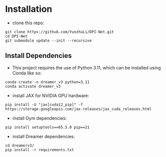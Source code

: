 # Installation
- clone this repo: 
```
git clone https://github.com/YunzhuLi/DPI-Net.git
cd DPI-Net
git submodule update --init --recursive
```
## Install Dependencies
- This project requires the use of Python 3.11, which can be installed using Conda like so:
```
conda create -n dreamer_v3 python=3.11
conda activate dreamer_v3
```
- install JAX for NVIDIA GPU hardware:
```
pip install -U "jax[cuda12_pip]" -f https://storage.googleapis.com/jax-releases/jax_cuda_releases.html
```

- install Gym dependencies:
```
pip install setuptools==65.5.0 pip==21
```
- install Dreamer dependencies:
```
cd dreamerv3/
pip install -r requirements.txt
```
